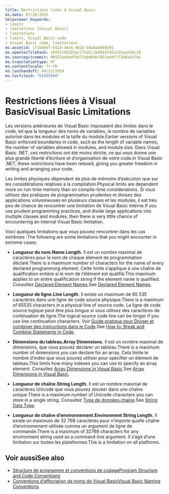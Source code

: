 ```yaml
---
title: Restrictions liées à Visual Basic
ms.date: 07/20/2015
helpviewer_keywords:
- limits
- limitations [Visual Basic]
- limitations
- limits, Visual Basic code
- Visual Basic code, limitations
ms.assetid: cf1646b7-5d24-48c6-9616-bda8a4849d91
ms.openlocfilehash: 10f67c02d25ec275d1c3e98197d51c25aa250c19
ms.sourcegitcommit: 9b552addadfb57fab0b9e7852ed4f1f1b8a42f8e
ms.translationtype: HT
ms.contentlocale: fr-FR
ms.lasthandoff: 04/23/2019
ms.locfileid: "61955504"
---
```

# <a name="visual-basic-limitations"></a><span data-ttu-id="4132b-102">Restrictions liées à Visual Basic</span><span class="sxs-lookup"><span data-stu-id="4132b-102">Visual Basic Limitations</span></span>
<span data-ttu-id="4132b-103">Les versions antérieures de Visual Basic imposaient des limites dans le code, tel que la longueur des noms de variables, le nombre de variables autorisé dans les modules et la taille du module.</span><span class="sxs-lookup"><span data-stu-id="4132b-103">Earlier versions of Visual Basic enforced boundaries in code, such as the length of variable names, the number of variables allowed in modules, and module size.</span></span> <span data-ttu-id="4132b-104">Dans Visual Basic .NET, ces restrictions ont été moins stricte, ce qui vous donne une plus grande liberté d’écriture et d’organisation de votre code.</span><span class="sxs-lookup"><span data-stu-id="4132b-104">In Visual Basic .NET, these restrictions have been relaxed, giving you greater freedom in writing and arranging your code.</span></span>  
  
 <span data-ttu-id="4132b-105">Les limites physiques dépendent de plus de mémoire d’exécution que sur les considérations relatives à la compilation.</span><span class="sxs-lookup"><span data-stu-id="4132b-105">Physical limits are dependent more on run-time memory than on compile-time considerations.</span></span> <span data-ttu-id="4132b-106">Si vous utilisez des pratiques de programmation prudentes et divisez des applications volumineuses en plusieurs classes et les modules, il est très peu de chance de rencontrer une limitation de Visual Basic interne.</span><span class="sxs-lookup"><span data-stu-id="4132b-106">If you use prudent programming practices, and divide large applications into multiple classes and modules, then there is very little chance of encountering an internal Visual Basic limitation.</span></span>  
  
 <span data-ttu-id="4132b-107">Voici quelques limitations que vous pouvez rencontrer dans les cas extrêmes :</span><span class="sxs-lookup"><span data-stu-id="4132b-107">The following are some limitations that you might encounter in extreme cases:</span></span>  
  
- <span data-ttu-id="4132b-108">**Longueur du nom.**</span><span class="sxs-lookup"><span data-stu-id="4132b-108">**Name Length.**</span></span> <span data-ttu-id="4132b-109">Il est un nombre maximal de caractères pour le nom de chaque élément de programmation déclaré.</span><span class="sxs-lookup"><span data-stu-id="4132b-109">There is a maximum number of characters for the name of every declared programming element.</span></span> <span data-ttu-id="4132b-110">Cette limite s’applique à une chaîne de qualification entière si le nom de l’élément est qualifié.</span><span class="sxs-lookup"><span data-stu-id="4132b-110">This maximum applies to an entire qualification string if the element name is qualified.</span></span> <span data-ttu-id="4132b-111">Consultez [Declared Element Names](../../../visual-basic/programming-guide/language-features/declared-elements/declared-element-names.md).</span><span class="sxs-lookup"><span data-stu-id="4132b-111">See [Declared Element Names](../../../visual-basic/programming-guide/language-features/declared-elements/declared-element-names.md).</span></span>  
  
- <span data-ttu-id="4132b-112">**Longueur de ligne.**</span><span class="sxs-lookup"><span data-stu-id="4132b-112">**Line Length.**</span></span> <span data-ttu-id="4132b-113">Il existe un maximum de 65 535 caractères dans une ligne de code source physique.</span><span class="sxs-lookup"><span data-stu-id="4132b-113">There is a maximum of 65535 characters in a physical line of source code.</span></span> <span data-ttu-id="4132b-114">La ligne de code source logique peut être plus longue si vous utilisez des caractères de continuation de ligne.</span><span class="sxs-lookup"><span data-stu-id="4132b-114">The logical source code line can be longer if you use line continuation characters.</span></span> <span data-ttu-id="4132b-115">Voir [Guide pratique pour Diviser et combiner des instructions dans le Code](../../../visual-basic/programming-guide/program-structure/how-to-break-and-combine-statements-in-code.md).</span><span class="sxs-lookup"><span data-stu-id="4132b-115">See [How to: Break and Combine Statements in Code](../../../visual-basic/programming-guide/program-structure/how-to-break-and-combine-statements-in-code.md).</span></span>  
  
- <span data-ttu-id="4132b-116">**Dimensions du tableau.**</span><span class="sxs-lookup"><span data-stu-id="4132b-116">**Array Dimensions.**</span></span> <span data-ttu-id="4132b-117">Il est un nombre maximal de dimensions, que vous pouvez déclarer un tableau.</span><span class="sxs-lookup"><span data-stu-id="4132b-117">There is a maximum number of dimensions you can declare for an array.</span></span> <span data-ttu-id="4132b-118">Cela limite le nombre d’index que vous pouvez utiliser pour spécifier un élément de tableau.</span><span class="sxs-lookup"><span data-stu-id="4132b-118">This limits how many indexes you can use to specify an array element.</span></span> <span data-ttu-id="4132b-119">Consultez [Array Dimensions in Visual Basic](../../../visual-basic/programming-guide/language-features/arrays/array-dimensions.md).</span><span class="sxs-lookup"><span data-stu-id="4132b-119">See [Array Dimensions in Visual Basic](../../../visual-basic/programming-guide/language-features/arrays/array-dimensions.md).</span></span>  
  
- <span data-ttu-id="4132b-120">**Longueur de chaîne.**</span><span class="sxs-lookup"><span data-stu-id="4132b-120">**String Length.**</span></span> <span data-ttu-id="4132b-121">Il est un nombre maximal de caractères Unicode que vous pouvez stocker dans une chaîne unique.</span><span class="sxs-lookup"><span data-stu-id="4132b-121">There is a maximum number of Unicode characters you can store in a single string.</span></span> <span data-ttu-id="4132b-122">Consultez [Type de données chaîne](../../../visual-basic/language-reference/data-types/string-data-type.md).</span><span class="sxs-lookup"><span data-stu-id="4132b-122">See [String Data Type](../../../visual-basic/language-reference/data-types/string-data-type.md).</span></span>  
  
- <span data-ttu-id="4132b-123">**Longueur de chaîne d’environnement.**</span><span class="sxs-lookup"><span data-stu-id="4132b-123">**Environment String Length.**</span></span> <span data-ttu-id="4132b-124">Il existe un maximum de 32 768 caractères pour n’importe quelle chaîne d’environnement utilisée comme un argument de ligne de commande.</span><span class="sxs-lookup"><span data-stu-id="4132b-124">There is a maximum of 32768 characters for any environment string used as a command-line argument.</span></span> <span data-ttu-id="4132b-125">Il s’agit d’une limitation sur toutes les plateformes.</span><span class="sxs-lookup"><span data-stu-id="4132b-125">This is a limitation on all platforms.</span></span>  
  
## <a name="see-also"></a><span data-ttu-id="4132b-126">Voir aussi</span><span class="sxs-lookup"><span data-stu-id="4132b-126">See also</span></span>

- [<span data-ttu-id="4132b-127">Structure de programme et conventions de codage</span><span class="sxs-lookup"><span data-stu-id="4132b-127">Program Structure and Code Conventions</span></span>](../../../visual-basic/programming-guide/program-structure/program-structure-and-code-conventions.md)
- [<span data-ttu-id="4132b-128">Conventions d’affectation de noms de Visual Basic</span><span class="sxs-lookup"><span data-stu-id="4132b-128">Visual Basic Naming Conventions</span></span>](../../../visual-basic/programming-guide/program-structure/naming-conventions.md)
